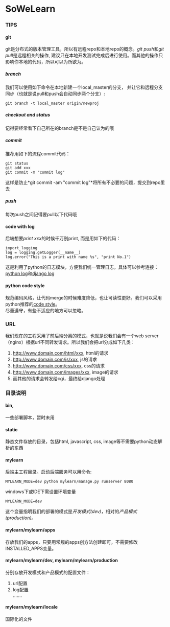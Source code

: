 SoWeLearn
=========
[logd]: https://docs.djangoproject.com/en/dev/topics/logging/ "Django Logging"
[logp]: http://docs.python.org/2/howto/logging.html "Python Logging"
[codestyle]: http://www.python.org/dev/peps/pep-0008/ "Python Code Style"

  
### TIPS  
  
#### git  
git是分布式的版本管理工具，所以有远程repo和本地repo的概念。*git push*和*git pull*是远程相关的操作, 建议只在本地开发测试完成后进行使用。而其他的操作只影响你本地的代码，所以可以为所欲为。  
##### branch
我们可以使用如下命令在本地新建一个local_master的分支， 并让它和远程分支同步（也就是说pull和push会自动同步两个分支）:  

    git branch -t local_master origin/newproj

##### checkout and status  
记得要经常看下自己所在的branch是不是自己认为的哦
##### commit  
推荐用如下的流程commit代码：  

    git status  
    git add xxx  
    git commit -m "commit log"  

这样是防止*git commit -am "commit log"*将所有不必要的问题，提交到repo里去  
##### push  
每次push之间记得要pull以下代码哦
  
#### code with log  
后端想要*print xxx*的时候千万别print, 而是用如下的代码：  

    import logging
    log = logging.getLogger(__name__)  
    log.error("This is a print with name %s", "print No.1")

这是利用了python的日志模块，方便我们统一管理日志。具体可以参考连接：[python log][logp]和[django log][logd]
  
#### python code style
规范编码风格，让代码merge的时候难度降低，也让可读性更好。我们可以采用python推荐的[code style][codestyle]。  
尽量遵守，有些不适应的地方可以忽略。
  
### URL  
我们现在的工程采用了前后端分离的模式，也就是说我们会有一个web server（nginx）根据url不同转发请求。所以我们会把url分成如下几类：  
1. http://www.domain.com/html/xxx, html的请求  
2. http://www.domain.com/js/xxx, js的请求  
3. http://www.domain.com/css/xxx, css的请求  
4. http://www.domain.com/images/xxx, image的请求  
5. 而其他的请求会转发给cgi，最终给django处理    

  
### 目录说明  

#### bin,  
一些部署脚本，暂时未用

#### static  
静态文件存放的目录，包括html, javascript, css, image等不需要python动态解析的东西  

#### mylearn
后端主工程目录。启动后端服务可以用命令:

    MYLEARN_MODE=dev python mylearn/manage.py runserver 8080  

windows下或IDE下需设置环境变量  

    MYLEARN_MODE=dev  

这个变量指明我们的部署的模式是*开发模式(dev)*，相对的*产品模式(production)*。
  
#### mylearn/mylearn/apps  
存放我们的apps，只要用常规的apps创方法创建即可，不需要修改INSTALLED_APPS变量。

#### mylearn/mylearn/dev, mylearn/mylearn/production
分别存放开发模式和产品模式的配置文件：  
1. url配置  
2. log配置  
.......

#### mylearn/mylearn/locale
国际化的文件
